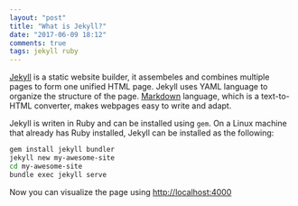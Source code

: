 ```yaml
---
layout: "post"
title: "What is Jekyll?"
date: "2017-06-09 18:12"
comments: true
tags: jekyll ruby
---
```


 [Jekyll](https://jekyllrb.com/) is a static website builder, it assembeles and combines multiple pages to form one unified HTML page. Jekyll uses YAML language to organize the structure of the page. [Markdown](https://daringfireball.net/projects/markdown/) language, which is a text-to-HTML converter, makes webpages easy to write and adapt.

 Jekyll is writen in Ruby and can be installed using `gem`. On a Linux machine that already has Ruby installed, Jekyll can be installed as the following:

```sh
gem install jekyll bundler
jekyll new my-awesome-site
cd my-awesome-site
bundle exec jekyll serve
```

 Now you can visualize the page using [http://localhost:4000](http://localhost:4000)
